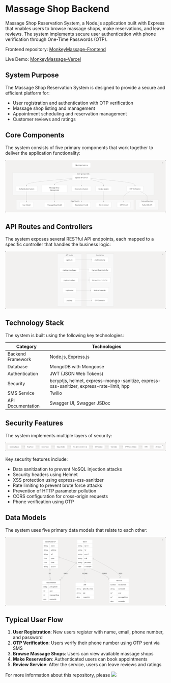 # Massage Shop Backend

Massage Shop Reservation System, a Node.js application built with Express that enables users to browse massage shops, make reservations, and leave reviews. The system implements secure user authentication with phone verification through One-Time Passwords (OTP).

Frontend repository: [MonkeyMassage-Frontend](https://github.com/WebBacillus/MonkeyMassage-Frontend)

Live Demo: [MonkeyMassage-Vercel](https://swdevprac2-project-kalaeksi-phloeng-rachan.vercel.app/)

## System Purpose

The Massage Shop Reservation System is designed to provide a secure and efficient platform for:

- User registration and authentication with OTP verification
- Massage shop listing and management
- Appointment scheduling and reservation management
- Customer reviews and ratings

## Core Components

The system consists of five primary components that work together to deliver the application functionality:

![](./assets/D5360960D5ECC08E5CC9EC82E5745DBA.png)

## API Routes and Controllers

The system exposes several RESTful API endpoints, each mapped to a specific controller that handles the business logic:

![](./assets/CAC7BA630B1D441F7AA93F15340C812E.png)

## Technology Stack

The system is built using the following key technologies:

|Category|Technologies|
|---|---|
|Backend Framework|Node.js, Express.js|
|Database|MongoDB with Mongoose|
|Authentication|JWT (JSON Web Tokens)|
|Security|bcryptjs, helmet, express-mongo-sanitize, express-xss-sanitizer, express-rate-limit, hpp|
|SMS Service|Twilio|
|API Documentation|Swagger UI, Swagger JSDoc|

## Security Features

The system implements multiple layers of security:

![](./assets/CAD210345CAF889940E77775F19BAED8.png)

Key security features include:

- Data sanitization to prevent NoSQL injection attacks
- Security headers using Helmet
- XSS protection using express-xss-sanitizer
- Rate limiting to prevent brute force attacks
- Prevention of HTTP parameter pollution
- CORS configuration for cross-origin requests
- Phone verification using OTP

## Data Models

The system uses five primary data models that relate to each other:

![](./assets/7670783403975558596ADAB92AD2F636.png)

## Typical User Flow

1. **User Registration**: New users register with name, email, phone number, and password
2. **OTP Verification**: Users verify their phone number using OTP sent via SMS
3. **Browse Massage Shops**: Users can view available massage shops
4. **Make Reservation**: Authenticated users can book appointments
5. **Review Service**: After the service, users can leave reviews and ratings

For more information about this repository, please [![](https://deepwiki.com/badge.svg)](https://deepwiki.com/2110503TACEDT66/presentation-day-1-kalaeksi-phloeng-rachan)